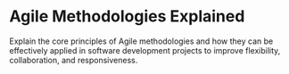 # Agile Methodologies Explained

Explain the core principles of Agile methodologies and how they can be effectively applied in software development projects to improve flexibility, collaboration, and responsiveness.